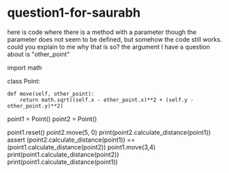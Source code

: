 # question1-for-saurabh
here is code where there is a method with a parameter though the parameter does not seem to be defined, but somehow the code still works.  could you explain to me why that is so?  the argument I have a question about is "other_point"

import math

class Point:

    def move(self, other_point):
        return math.sqrt((self.x - other_point.x)**2 + (self.y - other_point.y)**2)
        
point1 = Point()
point2 = Point()

point1.reset()
point2.move(5, 0)
print(point2.calculate_distance(point1))
assert (point2.calculate_distance(point1)) == (point1.calculate_distance(point2))
point1.move(3,4)
print(point1.calculate_distance(point2))
print(point1.calculate_distance(point1))
